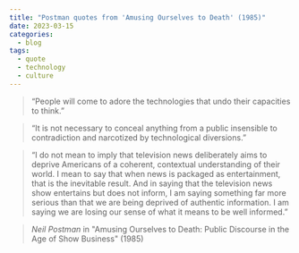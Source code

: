```yaml
---
title: "Postman quotes from 'Amusing Ourselves to Death' (1985)"
date: 2023-03-15
categories:
  - blog
tags:
  - quote
  - technology
  - culture
---
```


> “People will come to adore the technologies that undo their capacities to think.”  

> “It is not necessary to conceal anything from a public insensible to contradiction and narcotized by technological diversions.”  

> “I do not mean to imply that television news deliberately aims to deprive Americans of a coherent, contextual understanding of their world. I mean to say that when news is packaged as entertainment, that is the inevitable result. And in saying that the television news show entertains but does not inform, I am saying something far more serious than that we are being deprived of authentic information. I am saying we are losing our sense of what it means to be well informed.”
  
> <cite>Neil Postman</cite> in "Amusing Ourselves to Death: Public Discourse in the Age of Show Business" (1985)
